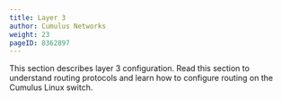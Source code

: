 ```yaml
---
title: Layer 3
author: Cumulus Networks
weight: 23
pageID: 8362897
---
```

This section describes layer 3 configuration. Read this section to understand routing protocols and learn how to configure routing on the Cumulus Linux switch.
